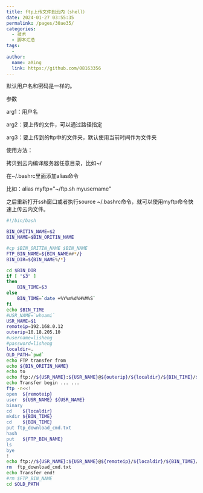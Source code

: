 ```yaml
---
title: ftp上传文件到云内（shell）
date: 2024-01-27 03:55:35
permalink: /pages/30ae35/
categories:
  - 技术
  - 脚本汇总
tags:
  - 
author: 
  name: aXing
  link: https://github.com/08163356
---
```






默认用户名和密码是一样的。

参数

arg1：用户名

arg2：要上传的文件，可以通过路径指定

arg3：要上传到的ftp中的文件夹，默认使用当前时间作为文件夹

使用方法：
<!-- more -->

拷贝到云内编译服务器任意目录，比如~/

在~/.bashrc里面添加alias命令

比如：alias myftp="~/ftp.sh myusername"

之后重新打开ssh窗口或者执行source ~/.bashrc命令，就可以使用myftp命令快速上传云内文件。

```sh
#!/bin/bash

BIN_ORITIN_NAME=$2
BIN_NAME=$BIN_ORITIN_NAME

#cp $BIN_ORITIN_NAME $BIN_NAME
FTP_BIN_NAME=${BIN_NAME##*/}
BIN_DIR=${BIN_NAME%/*}

cd $BIN_DIR
if [ "$3" ] 
then
    BIN_TIME=$3
else 
    BIN_TIME=`date +%Y%m%d%H%M%S`
fi 
echo $BIN_TIME
#USR_NAME=`whoami`
USR_NAME=$1
remoteip=192.168.0.12
outerip=10.18.205.10
#username=lisheng
#password=lisheng
localdir=.
OLD_PATH=`pwd`
echo FTP transfer from
echo ${BIN_ORITIN_NAME}
echo to
echo ftp://${USR_NAME}:${USR_NAME}@${outerip}/${localdir}/${BIN_TIME}/${FTP_BIN_NAME} > ftp_download_cmd.txt
echo Transfer begin ... ...
ftp -n<<!
open  ${remoteip}
user  ${USR_NAME} ${USR_NAME}
binary
cd    ${localdir}
mkdir ${BIN_TIME}
cd    ${BIN_TIME}
put ftp_download_cmd.txt
hash
put   ${FTP_BIN_NAME}
ls
bye
!
echo ftp://${USR_NAME}:${USR_NAME}@${remoteip}/${localdir}/${BIN_TIME}/${FTP_BIN_NAME}
rm  ftp_download_cmd.txt
echo Transfer end!
#rm $FTP_BIN_NAME
cd $OLD_PATH

```

